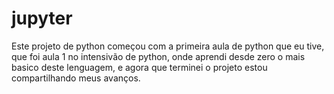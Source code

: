 # jupyter
Este projeto de python  começou com a primeira aula de python que eu tive, que foi aula 1 no intensivão de python, onde aprendi desde zero o mais basico deste lenguagem, e agora que terminei o projeto estou compartilhando meus avanços.  
